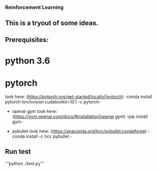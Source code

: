 ### Reinforcement Learning

## This is a tryout of some ideas.

## Prerequisites:

# python 3.6
  
# pytorch
  look here: (https://pytorch.org/get-started/locally/|pytorch)
  -conda install pytorch torchvision cudatoolkit=10.1 -c pytorch-
  
* openai gym
  look here: (https://gym.openai.com/docs/#installation|openai gym)
  -pip install gym-

* pybullet
  look here: (https://anaconda.org/hcc/pybullet:condaforge)
  -conda install -c hcc pybullet -


## Run test

'''python ./test.py'''

